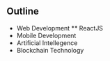 ## Outline

* Web Development
** ReactJS
* Mobile Development
* Artificial Intellegence
* Blockchain Technology
